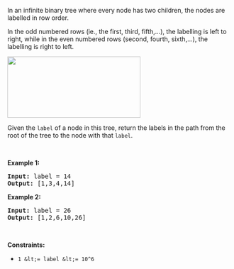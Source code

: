 In an infinite binary tree where every node has two children, the nodes are labelled in row order.

In the odd numbered rows (ie., the first, third, fifth,...), the labelling is left to right, while in the even numbered rows (second, fourth, sixth,...), the labelling is right to left.

<img alt="" src="https://assets.leetcode.com/uploads/2019/06/24/tree.png" style="width: 300px; height: 138px;"/>

Given the `` label `` of a node in this tree, return the labels in the path from the root of the tree to the&nbsp;node with that `` label ``.

&nbsp;

__Example 1:__

<pre>
<strong>Input:</strong> label = 14
<strong>Output:</strong> [1,3,4,14]
</pre>

__Example 2:__

<pre>
<strong>Input:</strong> label = 26
<strong>Output:</strong> [1,2,6,10,26]
</pre>

&nbsp;

__Constraints:__

*   `` 1 &lt;= label &lt;= 10^6 ``
